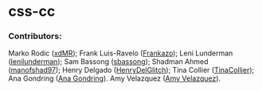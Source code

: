 # css-cc



### Contributors: 
Marko Rodic ([xdMR](https://github.com/xdMR)); 
Frank Luis-Ravelo ([Frankazo](https://github.com/Frankazo)); 
Leni Lunderman ([lenilunderman](https://github.com/lenilunderman)); 
Sam Bassong ([sbassong](https://github.com/sbassong));
Shadman Ahmed ([manofshad97](https://github.com/manofshad97));
Henry Delgado ([HenryDelGlitch](https://github.com/HenryDelGlitch));
Tina Collier ([TinaCollier](https://github.com/TinaCollier));
Ana Gondring ([Ana Gondring](https://github.com/zednon)).
Amy Velazquez ([Amy Velazquez](https://github.com/AmyVelazquez)).
